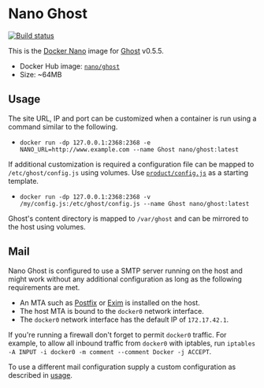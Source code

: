 Nano Ghost
==========

[![Build status][Build image]][Build]

This is the [Docker Nano](https://github.com/Docker-nano) image for [Ghost](https://ghost.org) v0.5.5.

 * Docker Hub image: [`nano/ghost`][Docker Hub repo]
 * Size: ~64MB

Usage
-----

The site URL, IP and port can be customized when a container is run using a command similar to the following.

 * `docker run -dp 127.0.0.1:2368:2368 -e NANO_URL=http://www.example.com --name Ghost nano/ghost:latest`

If additional customization is required a configuration file can be mapped to `/etc/ghost/config.js` using volumes.
Use [`product/config.js`](https://github.com/Docker-nano/Ghost/blob/master/product/config.js) as a starting template.

 * `docker run -dp 127.0.0.1:2368:2368 -v /my/config.js:/etc/ghost/config.js --name Ghost nano/ghost:latest`

Ghost's content directory is mapped to `/var/ghost` and can be mirrored to the host using volumes.

Mail
----

Nano Ghost is configured to use a SMTP server running on the host and might work without any additional configuration
as long as the following requirements are met.

 * An MTA such as [Postfix](http://www.postfix.org) or [Exim](http://www.exim.org) is installed on the host.
 * The host MTA is bound to the `docker0` network interface.
 * The `docker0` network interface has the default IP of `172.17.42.1`.

If you're running a firewall don't forget to permit `docker0` traffic. For example, to allow all inbound traffic from
`docker0` with iptables, run `iptables -A INPUT -i docker0 -m comment --comment Docker -j ACCEPT`.

To use a different mail configuration supply a custom configuration as described in [usage](#usage).

  [Build]: http://travis-ci.org/Docker-nano/Ghost
  [Build image]: http://img.shields.io/travis/Docker-nano/Ghost.svg "Build status"
  [Docker Hub repo]: https://registry.hub.docker.com/u/nano/ghost/
